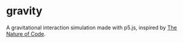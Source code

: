 # gravity
A gravitational interaction simulation made with p5.js, inspired by [The Nature of Code](https://github.com/shiffman/The-Nature-of-Code).